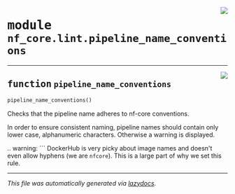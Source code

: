 <!-- markdownlint-disable -->

<a href="../../nf_core/lint/pipeline_name_conventions.py#L0"><img align="right" style="float:right;" src="https://img.shields.io/badge/-source-cccccc?style=flat-square"></a>

# <kbd>module</kbd> `nf_core.lint.pipeline_name_conventions`





---

<a href="../../nf_core/lint/pipeline_name_conventions.py#L1"><img align="right" style="float:right;" src="https://img.shields.io/badge/-source-cccccc?style=flat-square"></a>

## <kbd>function</kbd> `pipeline_name_conventions`

```python
pipeline_name_conventions()
```

Checks that the pipeline name adheres to nf-core conventions. 

In order to ensure consistent naming, pipeline names should contain only lower case, alphanumeric characters. Otherwise a warning is displayed. 

.. warning:
```      DockerHub is very picky about image names and doesn't even allow hyphens (we are ``nfcore``).      This is a large part of why we set this rule. 




---

_This file was automatically generated via [lazydocs](https://github.com/ml-tooling/lazydocs)._
